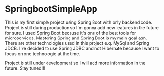 # SpringbootSimpleApp
This is my first simple project using Spring Boot with only backend code.
Project is still during production so I'm gonna add new features in the future for sure.
I used Spring Boot because it's one of the best tools for microservices.
Mastering Spring and Spring Boot is my main goal atm.
There are other technologies used in this project e.q. MySql and Spring JDCB.
I've decided to use Spring JDBC and not Hibernate because I want to focus on one technologie at the time.


Project is still under development so I will add more information in the future.
Stay tuned!!!



